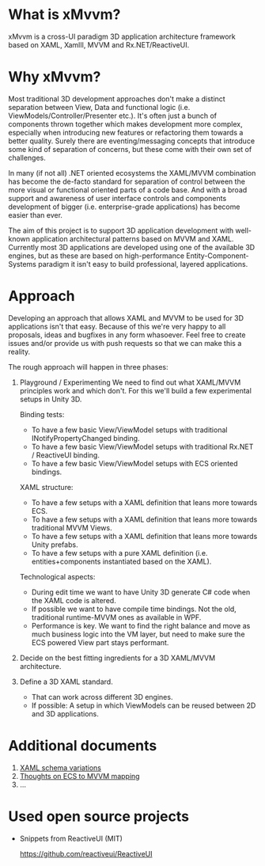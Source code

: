 # What is xMvvm?
xMvvm is a cross-UI paradigm 3D application architecture framework based on XAML, XamlIl, MVVM and Rx.NET/ReactiveUI.

# Why xMvvm?
Most traditional 3D development approaches don't make a distinct separation between View, Data and functional logic (i.e. ViewModels/Controller/Presenter etc.). It's often just a bunch of components thrown together which makes development more complex, especially when introducing new features or refactoring them towards a better quality. Surely there are eventing/messaging concepts that introduce some kind of separation of concerns, but these come with their own set of challenges.

In many (if not all) .NET oriented ecosystems the XAML/MVVM combination has become the de-facto standard for separation of control between the more visual or functional oriented parts of a code base. And with a broad support and awareness of user interface controls and components development of bigger (i.e. enterprise-grade applications) has become easier than ever.

The aim of this project is to support 3D application development with well-known application architectural patterns based on MVVM and XAML. Currently most 3D applications are developed using one of the available 3D engines, but as these are based on high-performance Entity-Component-Systems paradigm it isn't easy to build professional, layered applications.

# Approach
Developing an approach that allows XAML and MVVM to be used for 3D applications isn't that easy. Because of this we're very happy to all proposals, ideas and bugfixes in any form whasoever. Feel free to create issues and/or provide us with push requests so that we can make this a reality.

The rough approach will happen in three phases:

1. Playground / Experimenting
   We need to find out what XAML/MVVM principles work and which don't. For this we'll build a few experimental setups in Unity 3D.

   Binding tests: 
   - To have a few basic View/ViewModel setups with traditional INotifyPropertyChanged binding.
   - To have a few basic View/ViewModel setups with traditional Rx.NET / ReactiveUI binding.
   - To have a few basic View/ViewModel setups with ECS oriented bindings.

   XAML structure:
   - To have a few setups with a XAML definition that leans more towards ECS.
   - To have a few setups with a XAML definition that leans more towards traditional MVVM Views.
   - To have a few setups with a XAML definition that leans more towards Unity prefabs.
   - To have a few setups with a pure XAML definition (i.e. entities+components instantiated based on the XAML).

   Technological aspects:
   - During edit time we want to have Unity 3D generate C# code when the XAML code is altered.
   - If possible we want to have compile time bindings. Not the old, traditional runtime-MVVM ones as available in WPF.
   - Performance is key. We want to find the right balance and move as much business logic into the VM layer, but need to make sure the ECS powered View part stays performant. 

2. Decide on the best fitting ingredients for a 3D XAML/MVVM architecture.

3. Define a 3D XAML standard.
   - That can work across different 3D engines. 
   - If possible: A setup in which ViewModels can be reused between 2D and 3D applications. 

# Additional documents

1. [XAML schema variations](XamlVariations.md)
2. [Thoughts on ECS to MVVM mapping](EcsMapping.md)
3. ...

# Used open source projects

- Snippets from ReactiveUI (MIT)

  https://github.com/reactiveui/ReactiveUI
